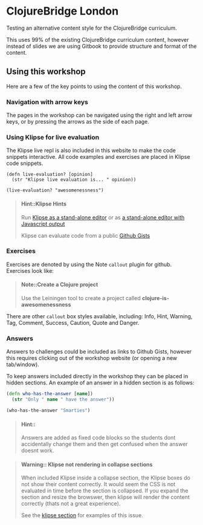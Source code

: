 # ClojureBridge London

Testing an alternative content style for the ClojureBridge curriculum.

This uses 99% of the existing ClojureBridge curriculum content, however instead of slides we are using Gitbook to provide structure and format of the content.


## Using this workshop

Here are a few of the key points to using the content of this workshop.

### Navigation with arrow keys

The pages in the workshop can be navigated using the right and left arrow keys, or by pressing the arrows as the side of each page.

### Using Klipse for live evaluation

The Klipse live repl is also included in this website to make the code snippets interactive.  All code examples and exercises are placed in Klipse code snippets.

```eval-clojure
(defn live-evaluation? [opinion]
  (str "Klipse live evaluation is... " opinion))

(live-evaluation? "awesomenessness")
```

> #### Hint::Klipse Hints
> Run [Klipse as a stand-alone editor](http://app.klipse.tech/?eval_only=1) or as [a stand-alone editor with Javascript output](http://app.klipse.tech/)
>
> Klipse can evaluate code from a public [Github Gists](https://gist/github.com)

### Exercises

Exercises are denoted by using the Note `callout` plugin for github.  Exercises look like:

> #### Note::Create a Clojure project
> Use the Leiningen tool to create a project called **clojure-is-awesomenessness**

There are other `callout` box styles available, including: Info, Hint, Warning, Tag, Comment, Success, Caution, Quote and Danger.


### Answers

Answers to challenges could be included as links to Github Gists, however this requires clicking out of the workshop website (or opening a new tab/window).

To keep answers included directly in the workshop they can be placed in hidden sections.  An example of an answer in a hidden section is as follows:

<!--sec data-title="Suggested answer..." data-id="answer001" data-collapse=true ces-->

```clj
(defn who-has-the-answer [name])
  (str "Only " name " have the answer"))

(who-has-the-answer "Smarties")
```

> #### Hint::
> Answers are added as fixed code blocks so the students dont accidentally change them and then get confused when the answer doesnt work.

<!--endsec-->

> #### Warning:: Klipse not rendering in collapse sections
> When included Klipse inside a collapse section, the Klipse boxes do not show their content correctly.  It would seem the CSS is not evaluated in time before the section is collapsed.  If you expand the section and resize the browswer, then klipse will render the content correctly (thats not a great experience).
>
> See the [klipse section](/klipse/) for examples of this issue.
